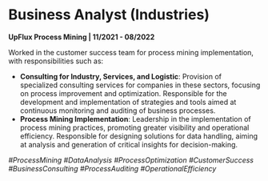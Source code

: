 # Business Analyst (Industries)
**UpFlux Process Mining | 11/2021 - 08/2022**

Worked in the customer success team for process mining implementation, with responsibilities such as:
- **Consulting for Industry, Services, and Logistic**: Provision of specialized consulting services for companies in these sectors, focusing on process improvement and optimization. Responsible for the development and implementation of strategies and tools aimed at continuous monitoring and auditing of business processes.
- **Process Mining Implementation**: Leadership in the implementation of process mining practices, promoting greater visibility and operational efficiency. Responsible for designing solutions for data handling, aiming at analysis and generation of critical insights for decision-making.

*#ProcessMining #DataAnalysis #ProcessOptimization #CustomerSuccess #BusinessConsulting #ProcessAuditing #OperationalEfficiency*
